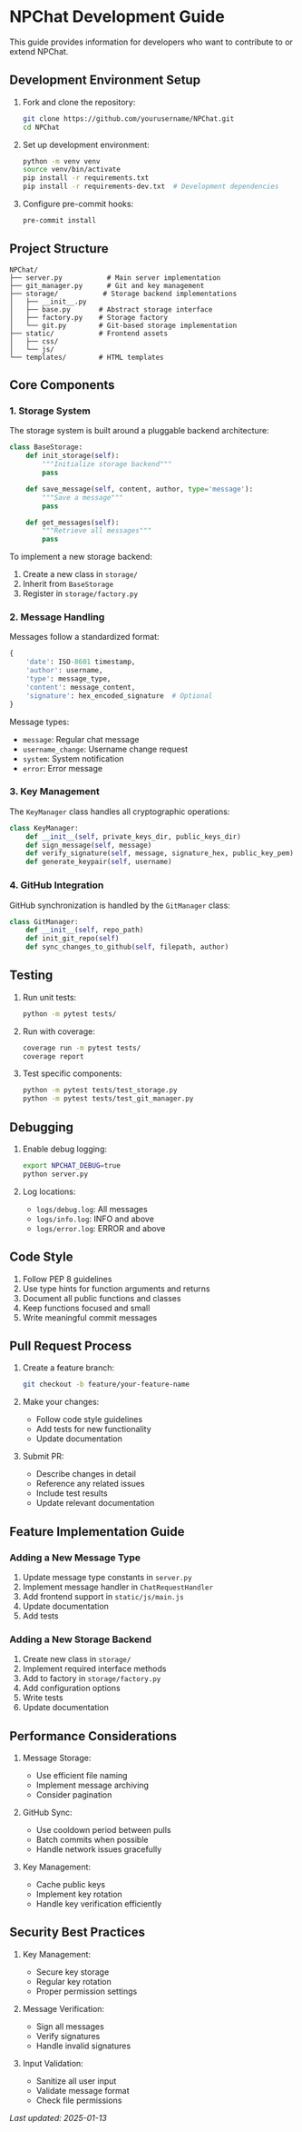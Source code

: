 # NPChat Development Guide

This guide provides information for developers who want to contribute to or extend NPChat.

## Development Environment Setup

1. Fork and clone the repository:
   ```bash
   git clone https://github.com/yourusername/NPChat.git
   cd NPChat
   ```

2. Set up development environment:
   ```bash
   python -m venv venv
   source venv/bin/activate
   pip install -r requirements.txt
   pip install -r requirements-dev.txt  # Development dependencies
   ```

3. Configure pre-commit hooks:
   ```bash
   pre-commit install
   ```

## Project Structure

```
NPChat/
├── server.py           # Main server implementation
├── git_manager.py      # Git and key management
├── storage/           # Storage backend implementations
│   ├── __init__.py
│   ├── base.py       # Abstract storage interface
│   ├── factory.py    # Storage factory
│   └── git.py        # Git-based storage implementation
├── static/           # Frontend assets
│   ├── css/
│   └── js/
└── templates/        # HTML templates
```

## Core Components

### 1. Storage System

The storage system is built around a pluggable backend architecture:

```python
class BaseStorage:
    def init_storage(self):
        """Initialize storage backend"""
        pass

    def save_message(self, content, author, type='message'):
        """Save a message"""
        pass

    def get_messages(self):
        """Retrieve all messages"""
        pass
```

To implement a new storage backend:
1. Create a new class in `storage/`
2. Inherit from `BaseStorage`
3. Register in `storage/factory.py`

### 2. Message Handling

Messages follow a standardized format:
```python
{
    'date': ISO-8601 timestamp,
    'author': username,
    'type': message_type,
    'content': message_content,
    'signature': hex_encoded_signature  # Optional
}
```

Message types:
- `message`: Regular chat message
- `username_change`: Username change request
- `system`: System notification
- `error`: Error message

### 3. Key Management

The `KeyManager` class handles all cryptographic operations:
```python
class KeyManager:
    def __init__(self, private_keys_dir, public_keys_dir)
    def sign_message(self, message)
    def verify_signature(self, message, signature_hex, public_key_pem)
    def generate_keypair(self, username)
```

### 4. GitHub Integration

GitHub synchronization is handled by the `GitManager` class:
```python
class GitManager:
    def __init__(self, repo_path)
    def init_git_repo(self)
    def sync_changes_to_github(self, filepath, author)
```

## Testing

1. Run unit tests:
   ```bash
   python -m pytest tests/
   ```

2. Run with coverage:
   ```bash
   coverage run -m pytest tests/
   coverage report
   ```

3. Test specific components:
   ```bash
   python -m pytest tests/test_storage.py
   python -m pytest tests/test_git_manager.py
   ```

## Debugging

1. Enable debug logging:
   ```bash
   export NPCHAT_DEBUG=true
   python server.py
   ```

2. Log locations:
   - `logs/debug.log`: All messages
   - `logs/info.log`: INFO and above
   - `logs/error.log`: ERROR and above

## Code Style

1. Follow PEP 8 guidelines
2. Use type hints for function arguments and returns
3. Document all public functions and classes
4. Keep functions focused and small
5. Write meaningful commit messages

## Pull Request Process

1. Create a feature branch:
   ```bash
   git checkout -b feature/your-feature-name
   ```

2. Make your changes:
   - Follow code style guidelines
   - Add tests for new functionality
   - Update documentation

3. Submit PR:
   - Describe changes in detail
   - Reference any related issues
   - Include test results
   - Update relevant documentation

## Feature Implementation Guide

### Adding a New Message Type

1. Update message type constants in `server.py`
2. Implement message handler in `ChatRequestHandler`
3. Add frontend support in `static/js/main.js`
4. Update documentation
5. Add tests

### Adding a New Storage Backend

1. Create new class in `storage/`
2. Implement required interface methods
3. Add to factory in `storage/factory.py`
4. Add configuration options
5. Write tests
6. Update documentation

## Performance Considerations

1. Message Storage:
   - Use efficient file naming
   - Implement message archiving
   - Consider pagination

2. GitHub Sync:
   - Use cooldown period between pulls
   - Batch commits when possible
   - Handle network issues gracefully

3. Key Management:
   - Cache public keys
   - Implement key rotation
   - Handle key verification efficiently

## Security Best Practices

1. Key Management:
   - Secure key storage
   - Regular key rotation
   - Proper permission settings

2. Message Verification:
   - Sign all messages
   - Verify signatures
   - Handle invalid signatures

3. Input Validation:
   - Sanitize all user input
   - Validate message format
   - Check file permissions

*Last updated: 2025-01-13*
